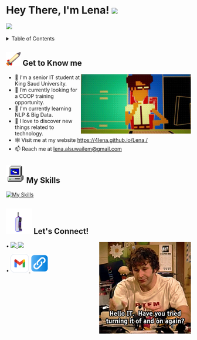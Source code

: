 <!-- INTRO -->
<h1> Hey There, I'm Lena! <img src = "https://raw.githubusercontent.com/MartinHeinz/MartinHeinz/master/wave.gif" width = 30px> </h1>
<p align='center'>
</p>

<p>
<a href="https://github.com/DenverCoder1/readme-typing-svg"><img src="https://readme-typing-svg.herokuapp.com?&font=IBM+Plex+Sans&color=abcdef&size=20&lines=Welcome+to+my+GitHub+Profile!;I'm+an+IT+Student;I'm+Into...;<Data+Science/>;<Machine+Learning/>;<Web+Development/>;<UX|UI/>" /></a>
</p>

<!-- TABLE OF CONTENTS -->
<details>
  <summary>Table of Contents</summary>
  <ol>
    <li>
      <a href="#-get-to-know-me">Get to Know me</a>
    </li>
    <li>
      <a href="#-my-skills">My Skills</a></li>
    <li>
    <li>
      <a href="#-lets-connect">Let's Connect!</a></li>
    <li>
  </ol>
</details>

<!-- Get to Know me -->
## <picture><img src = "https://github.com/4lena/demo/blob/main/imgs/about.gif" width = 40px></picture> **Get to Know me**

<picture> <img align="right" src="https://github.com/4lena/demo/blob/main/imgs/about2.gif" width = 300px></picture>
- 🏫 I'm a senior IT student at King Saud University.
- 👀 I’m currently looking for a COOP training opportunity.
- 📝 I'm currently learning NLP & Big Data.
- 👯 I love to discover new things related to technology.
- 🕸 Visit me at my website https://4lena.github.io/Lena./
- 📫 Reach me at lena.alsuwailem@gmail.com

<!-- Skills -->
## <picture><img src = "https://github.com/4lena/demo/blob/main/imgs/skills.gif" width = 50px></picture> **My Skills**
[![My Skills](https://skillicons.dev/icons?i=html,css,bootstrap,js,jquery,php,mysql,mongodb,python,r,java,docker,azure,vscode,github,git,figma,idea&perline=9)](https://skillicons.dev)

<!-- Let's Connect! -->
## <picture><img src = "https://github.com/4lena/demo/blob/main/imgs/contact.gif" width = 70px></picture> **Let's Connect!**

<picture> <img align="right" src="https://github.com/4lena/demo/blob/main/imgs/contact2.gif" width = 250px></picture>
<p>•
<a href="https://www.linkedin.com/in/lenaalsuwailem/" target="_blank">
  <img src="https://skillicons.dev/icons?i=linkedin" />
</a>
<a href="https://twitter.com/LENAFH" target="_blank">
   <img src="https://skillicons.dev/icons?i=twitter" />
</a>
</p>

<p>•
<a href="mailto:lena.alsuwaile@example.com" target="_blank">
  <img src="https://github.com/4lena/demo/blob/main/imgs/gmail.png"  width = 50px />
</a>
<a href="https://4lena.github.io/Lena./" target="_blank">
  <img src="https://github.com/4lena/demo/blob/main/imgs/web.png" width = 50px />
</a>
</p>
